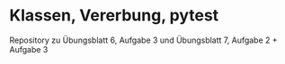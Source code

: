 # Klassen, Vererbung, pytest
Repository zu Übungsblatt 6, Aufgabe 3 und Übungsblatt 7, Aufgabe 2 + Aufgabe 3
